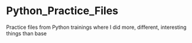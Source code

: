 # Python_Practice_Files
Practice files from Python trainings where I did more, different, interesting things than base
